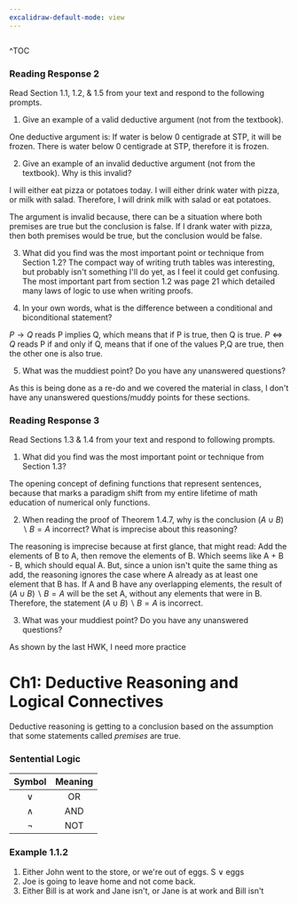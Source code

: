 ```yaml
---
excalidraw-default-mode: view
---
```


```toc

```

^TOC

### **Reading Response 2**

Read Section 1.1, 1.2, & 1.5 from your text and respond to the following prompts.

1.  Give an example of a valid deductive argument (not from the textbook).

One deductive argument is: If water is below 0 centigrade at STP, it will be frozen. There is water below 0 centigrade at STP, therefore it is frozen.

2.  Give an example of an invalid deductive argument (not from the textbook). Why is this invalid?


I will either eat pizza or potatoes today.
I will either drink water with pizza, or milk with salad.
Therefore, I will drink milk with salad or eat potatoes.

The argument is invalid because, there can be a situation where both premises are true but the conclusion is false. If I drank water with pizza, then both premises would be true, but the conclusion would be false.

3.  What did you find was the most important point or technique from Section 1.2?
The compact way of writing truth tables was interesting, but probably isn't something I'll do yet, as I feel it could get confusing. The most important part from section 1.2 was page 21 which detailed many laws of logic to use when writing proofs.

4.  In your own words, what is the difference between a conditional and biconditional statement?

$P\to Q$ reads P implies Q, which means that if P is true, then Q is true. $P\iff Q$ reads P if and only if Q, means that if one of the values P,Q are true, then the other one is also true.

5.  What was the muddiest point? Do you have any unanswered questions?

As this is being done as a re-do and we covered the material in class, I don't have any unanswered questions/muddy points for these sections.


### **Reading Response 3**
Read Sections 1.3 & 1.4 from your text and respond to following prompts.

1.  What did you find was the most important point or technique from Section 1.3?


The opening concept of defining functions that represent sentences, because that marks a paradigm shift from my entire lifetime of math education of numerical only functions.

2.  When reading the proof of Theorem 1.4.7, why is the conclusion $(A\cup B)\backslash B = A$ incorrect? What is imprecise about this reasoning?

The reasoning is imprecise because at first glance, that might read: Add the elements of B to A, then remove the elements of B. Which seems like A + B - B, which should equal A. But, since a union isn't quite the same thing as add, the reasoning ignores the case where A already as at least one element that B has. If A and B have any overlapping elements, the result of $(A\cup B)\backslash B = A$ will be the set A, without any elements that were in B.  Therefore, the statement $(A\cup B)\backslash B = A$ is incorrect.

3.  What was your muddiest point? Do you have any unanswered questions?

As shown by the last HWK, I need more practice 

# Ch1: Deductive Reasoning and Logical Connectives

Deductive reasoning is getting to a conclusion based on the assumption that some statements called *premises* are true. 

### Sentential Logic

| Symbol | Meaning |
| :---: | :---: |
| $\vee$ | OR |
| $\wedge$ | AND |
|$\neg$ | NOT |

### Example 1.1.2

1. Either John went to the store, or we're out of eggs.
		S $\vee$ eggs
2. Joe is going to leave home and not come back.
3. Either Bill is at work and Jane isn't, or Jane is at work and Bill isn't



